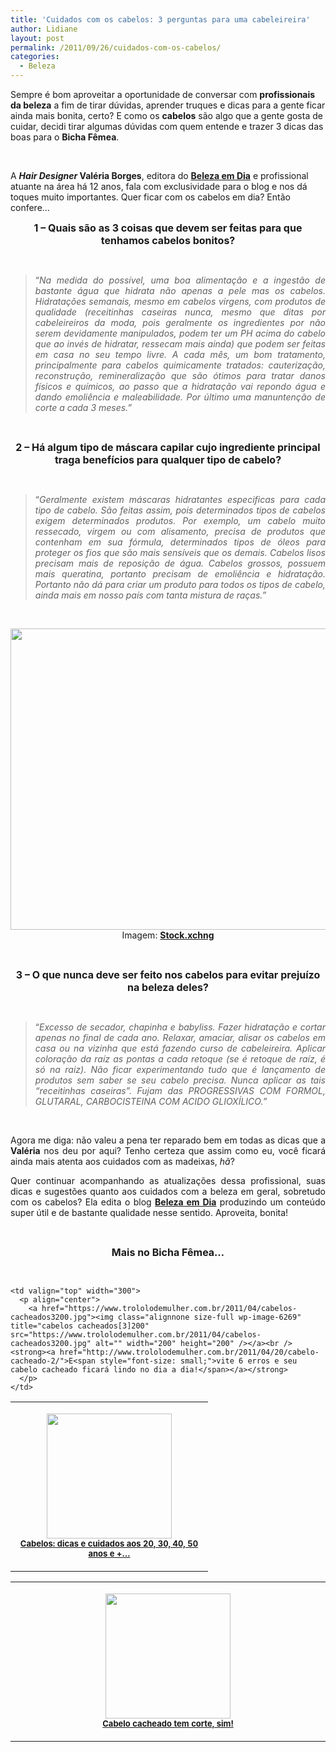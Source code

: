 ```yaml
---
title: 'Cuidados com os cabelos: 3 perguntas para uma cabeleireira'
author: Lidiane
layout: post
permalink: /2011/09/26/cuidados-com-os-cabelos/
categories:
  - Beleza
---
```

Sempre é bom aproveitar a oportunidade de conversar com **profissionais da beleza** a fim de tirar dúvidas, aprender truques e dicas para a gente ficar ainda mais bonita, certo? E como os **cabelos** são algo que a gente gosta de cuidar, decidi tirar algumas dúvidas com quem entende e trazer 3 dicas das boas para o **Bicha Fêmea**.

&nbsp;

A **_Hair Designer_ Valéria Borges**, editora do **<a href="http://belezaemdiavalborges.blogspot.com/" target="_blank" rel="noopener noreferrer">Beleza em Dia</a>** e profissional atuante na área há 12 anos, fala com exclusividade para o blog e nos dá toques muito importantes. Quer ficar com os cabelos em dia? Então confere…

<!--more-->

<p align="center">
  <strong><span style="font-size: medium;">1 &#8211; Quais são as 3 coisas que devem ser feitas para que tenhamos cabelos bonitos?</span></strong>
</p>

&nbsp;

> <p align="justify">
>   “<em>Na medida do possível, uma boa alimentação e a ingestão de bastante água que hidrata não apenas a pele mas os cabelos. Hidratações semanais, mesmo em cabelos virgens, com produtos de qualidade (receitinhas caseiras nunca, mesmo que ditas por cabeleireiros da moda, pois geralmente os ingredientes por não serem devidamente manipulados, podem ter um PH acima do cabelo que ao invés de hidratar, ressecam mais ainda) que podem ser feitas em casa no seu tempo livre. A cada mês, um bom tratamento, principalmente para cabelos quimicamente tratados: cauterização, reconstrução, remineralização que são ótimos para tratar danos físicos e químicos, ao passo que a hidratação vai repondo água e dando emoliência e maleabilidade. Por último uma manuntenção de corte a cada 3 meses.”</em>
> </p>

&nbsp;

<p align="center">
  <strong><span style="font-size: medium;">2 &#8211; Há algum tipo de máscara capilar cujo ingrediente principal traga benefícios para qualquer tipo de cabelo?</span></strong>
</p>

&nbsp;

> <p align="justify">
>   “<em>Geralmente existem máscaras hidratantes especificas para cada tipo de cabelo. São feitas assim, pois determinados tipos de cabelos exigem determinados produtos. Por exemplo, um cabelo muito ressecado, virgem ou com alisamento, precisa de produtos que contenham em sua fórmula, determinados tipos de óleos para proteger os fios que são mais sensíveis que os demais. Cabelos lisos precisam mais de reposição de água. Cabelos grossos, possuem mais queratina, portanto precisam de emoliência e hidratação. Portanto não dá para criar um produto para todos os tipos de cabelo, ainda mais em nosso país com tanta mistura de raças.”</em>
> </p>

&nbsp;

<p align="center">
  <a href="https://www.trololodemulher.com.br/2011/09/cabelos.jpg"><img class="alignnone size-full wp-image-6950" title="cabelos" src="https://www.trololodemulher.com.br/2011/09/cabelos.jpg" alt="" width="600" height="482" /></a><br /> Imagem: <strong><a href="http://www.sxc.hu/" target="_blank" rel="noopener noreferrer">Stock.xchng</a></strong>
</p>

&nbsp;

<p align="center">
  <strong><span style="font-size: medium;">3 &#8211; O que nunca deve ser feito nos cabelos para evitar prejuízo na beleza deles?</span></strong>
</p>

&nbsp;

> <p align="justify">
>   “<em>Excesso de secador, chapinha e babyliss. Fazer hidratação e cortar apenas no final de cada ano. Relaxar, amaciar, alisar os cabelos em casa ou na vizinha que está fazendo curso de cabeleireira. Aplicar coloração da raíz as pontas a cada retoque (se é retoque de raíz, é só na raiz). Não ficar experimentando tudo que é lançamento de produtos sem saber se seu cabelo precisa. Nunca aplicar as tais &#8220;receitinhas caseiras&#8221;. Fujam das PROGRESSIVAS COM FORMOL, GLUTARAL, CARBOCISTEINA COM ACIDO GLIOXÍLICO.”</em>
> </p>

&nbsp;

<p align="justify">
  Agora me diga: não valeu a pena ter reparado bem em todas as dicas que a <strong>Valéria</strong> nos deu por aqui? Tenho certeza que assim como eu, você ficará ainda mais atenta aos cuidados com as madeixas, <em>hã</em>?
</p>

<p align="justify">
  Quer continuar acompanhando as atualizações dessa profissional, suas dicas e sugestões quanto aos cuidados com a beleza em geral, sobretudo com os cabelos? Ela edita o blog <strong><a href="http://belezaemdiavalborges.blogspot.com/" target="_blank" rel="noopener noreferrer">Beleza em Dia</a></strong> produzindo um conteúdo super útil e de bastante qualidade nesse sentido. Aproveita, bonita!
</p>

&nbsp;

<p align="center">
  <strong><span style="font-size: medium;">Mais no Bicha Fêmea…</span></strong>
</p>

&nbsp;

<table width="600" border="0" cellspacing="0" cellpadding="2">
  <tr>
    <td valign="top" width="300">
      <p align="center">
        <a href="https://www.trololodemulher.com.br/2011/07/cabelos200.jpg"><img class="alignnone size-full wp-image-6581" title="cabelos200" src="https://www.trololodemulher.com.br/2011/07/cabelos200.jpg" alt="" width="200" height="200" /></a><br /> <strong><a href="http://www.trololodemulher.com.br/2011/07/11/cabelos-dicas-e-cuidados/"><span style="font-size: small;">Cabelos: dicas e cuidados aos 20, 30, 40, 50 anos e +…</span></a></strong>
      </p>
    </td>
    
    <td valign="top" width="300">
      <p align="center">
        <a href="https://www.trololodemulher.com.br/2011/04/cabelos-cacheados3200.jpg"><img class="alignnone size-full wp-image-6269" title="cabelos cacheados[3]200" src="https://www.trololodemulher.com.br/2011/04/cabelos-cacheados3200.jpg" alt="" width="200" height="200" /></a><br /> <strong><a href="http://www.trololodemulher.com.br/2011/04/20/cabelo-cacheado-2/">E<span style="font-size: small;">vite 6 erros e seu cabelo cacheado ficará lindo no dia a dia!</span></a></strong>
      </p>
    </td>
  </tr>
</table>

<table width="600" border="0" cellspacing="0" cellpadding="2">
  <tr>
    <td valign="top" width="600">
      <p align="center">
        <a href="https://www.trololodemulher.com.br/2010/02/foto-7-200.jpg"><img class="alignnone size-full wp-image-4391" title="foto 7 200" src="https://www.trololodemulher.com.br/2010/02/foto-7-200.jpg" alt="" width="200" height="200" /></a><br /> <strong><a href="http://www.trololodemulher.com.br/2010/02/23/cabelo-cacheado/"><span style="font-size: small;">Cabelo cacheado tem corte, sim!</span></a></strong>
      </p>
    </td>
  </tr>
</table>

&nbsp;